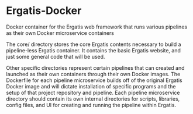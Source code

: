 # Ergatis-Docker
Docker container for the Ergatis web framework that runs various pipelines as their own Docker microservice containers

The core/ directory stores the core Ergatis contents necessary to build a pipeline-less Ergatis container.  It contains the basic Ergatis website, and just some general code that will be used.

Other specific directories represent certain pipelines that can created and launched as their own containers through their own Docker images.  The Dockerfile for each pipeline microservice builds off of the original Ergatis Docker image and will dictate installation of specific programs and the setup of that project repository and pipeline.  Each pipeline microservice directory should contain its own internal directories for scripts, libraries, config files, and UI for creating and running the pipeline within Ergatis.
